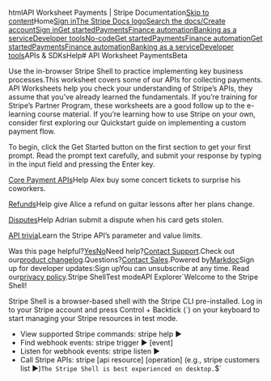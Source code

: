 htmlAPI Worksheet Payments | Stripe Documentation[Skip to content](#main-content)Home[Sign in](https://dashboard.stripe.com/login?redirect=https%3A%2F%2Fdocs.stripe.com%2Fworksheets%2Fpayments)[The Stripe Docs logo](/)[Search the docs/](#)[Create account](https://dashboard.stripe.com/register)[Sign in](https://dashboard.stripe.com/login?redirect=https%3A%2F%2Fdocs.stripe.com%2Fworksheets%2Fpayments)[Get started](/get-started)[Payments](/payments)[Finance automation](/finance-automation)[Banking as a service](/financial-services)[Developer tools](/development)[No-code](/no-code)[Get started](/get-started)[Payments](/payments)[Finance automation](/finance-automation)[](#)[Get started](/get-started)[Payments](/payments)[Finance automation](/finance-automation)[Banking as a service](/financial-services)[Developer tools](/development)[](#)APIs & SDKsHelp[](#)[](#)# API Worksheet PaymentsBeta

Use the in-browser Stripe Shell to practice implementing key business processes.This worksheet covers some of our APIs for collecting payments.  API Worksheets help you check your understanding of Stripe’s APIs, they assume that you’ve already learned the fundamentals.  If you’re training for Stripe’s Partner Program, these worksheets are a good follow up to the e-learning course material.  If you’re learning how to use Stripe on your own, consider first exploring our Quickstart guide on implementing a custom payment flow.

To begin, click the Get Started button on the first section to get your first prompt. Read the prompt text carefully, and submit your response by typing in the input field and pressing the Enter key.

[Core Payment APIs](#core-payment-apis)Help Alex buy some concert tickets to surprise his coworkers.

[Refunds](#refunds)Help give Alice a refund on guitar lessons after her plans change.

[Disputes](#disputes)Help Adrian submit a dispute when his card gets stolen.

[API trivia](#api-trivia)Learn the Stripe API’s parameter and value limits.

Was this page helpful?[Yes](#)[No](#)Need help?[Contact Support](https://support.stripe.com/).Check out our[product changelog](https://stripe.com/blog/changelog).Questions?[Contact Sales](https://stripe.com/contact/sales).Powered by[Markdoc](https://markdoc.dev)Sign up for developer updates:Sign upYou can unsubscribe at any time. Read our[privacy policy](https://stripe.com/privacy).Stripe ShellTest modeAPI Explorer[](https://stripe.com/docs/stripe-cli#install)`Welcome to the Stripe Shell!

Stripe Shell is a browser-based shell with the Stripe CLI pre-installed. Log in to your
Stripe account and press Control + Backtick (`) on your keyboard to start managing your Stripe
resources in test mode.

- View supported Stripe commands: stripe help ▶️
- Find webhook events: stripe trigger ▶️ [event]
- Listen for webhook events: stripe listen ▶
- Call Stripe APIs: stripe [api resource] [operation] (e.g., stripe customers list ▶️)`The Stripe Shell is best experienced on desktop.`$`